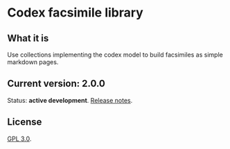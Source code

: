 # Codex facsimile library

## What it is

Use collections implementing the codex model to build facsimiles as simple markdown pages.

## Current version:  2.0.0

Status: **active development**. [Release notes](releases.md).


## License

[GPL 3.0](https://opensource.org/licenses/gpl-3.0.html).

